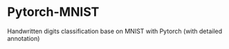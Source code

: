 # Pytorch-MNIST
Handwritten digits classification base on MNIST with Pytorch (with detailed annotation)
